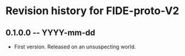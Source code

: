 # Revision history for FIDE-proto-V2

## 0.1.0.0 -- YYYY-mm-dd

* First version. Released on an unsuspecting world.
